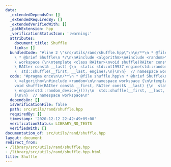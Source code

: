 ```yaml
---
data:
  _extendedDependsOn: []
  _extendedRequiredBy: []
  _extendedVerifiedWith: []
  _pathExtension: hpp
  _verificationStatusIcon: ':warning:'
  attributes:
    document_title: Shuffle
    links: []
  bundledCode: "#line 2 \"src/utils/rand/shuffle.hpp\"\n\n/**\n * @file shuffle.hpp\n\
    \ * @brief Shuffle\n */\n\n#include <algorithm>\n#include <random>\n\nnamespace\
    \ workspace {\n\ntemplate <class RAIter>\nvoid shuffle(RAIter const& __first,\
    \ RAIter const& __last) {\n  static std::mt19937 engine(std::random_device{}());\n\
    \  std::shuffle(__first, __last, engine);\n}\n\n}  // namespace workspace\n"
  code: "#pragma once\n\n/**\n * @file shuffle.hpp\n * @brief Shuffle\n */\n\n#include\
    \ <algorithm>\n#include <random>\n\nnamespace workspace {\n\ntemplate <class RAIter>\n\
    void shuffle(RAIter const& __first, RAIter const& __last) {\n  static std::mt19937\
    \ engine(std::random_device{}());\n  std::shuffle(__first, __last, engine);\n\
    }\n\n}  // namespace workspace\n"
  dependsOn: []
  isVerificationFile: false
  path: src/utils/rand/shuffle.hpp
  requiredBy: []
  timestamp: '2020-12-12 22:42:49+09:00'
  verificationStatus: LIBRARY_NO_TESTS
  verifiedWith: []
documentation_of: src/utils/rand/shuffle.hpp
layout: document
redirect_from:
- /library/src/utils/rand/shuffle.hpp
- /library/src/utils/rand/shuffle.hpp.html
title: Shuffle
---
```


